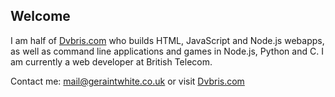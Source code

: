 ## Welcome

I am half of [Dvbris.com](https://dvbris.com) who builds HTML, JavaScript and Node.js webapps, as well as command line applications and games in Node.js, Python and C. I am currently a web developer at British Telecom.

Contact me: [mail@geraintwhite.co.uk](mailto:mail@geraintwhite.co.uk) or visit [Dvbris.com](https://dvbris.com)
